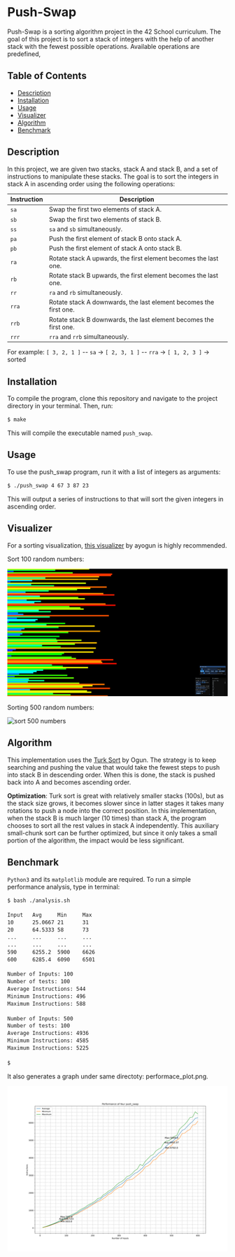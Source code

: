# Push-Swap

Push-Swap is a sorting algorithm project in the 42 School curriculum. The goal of this project is to sort a stack of integers with the help of another stack with the fewest possible operations. Available operations are predefined, 

## Table of Contents
- [Description](#description)
- [Installation](#installation)
- [Usage](#usage)
- [Visualizer](#visualizer)
- [Algorithm](#algorithm)
- [Benchmark](#benchmark)

## Description

In this project, we are given two stacks, stack A and stack B, and a set of instructions to manipulate these stacks. The goal is to sort the integers in stack A in ascending order using the following operations:

| Instruction         | Description         |
|-|-|
| `sa` | Swap the first two elements of stack A. |
| `sb` | Swap the first two elements of stack B. |
| `ss` | `sa` and `sb` simultaneously. |
| `pa` | Push the first element of stack B onto stack A. |
| `pb` | Push the first element of stack A onto stack B. |
| `ra` | Rotate stack A upwards, the first element becomes the last one. |
| `rb` | Rotate stack B upwards, the first element becomes the last one. |
| `rr` | `ra` and `rb` simultaneously. |
| `rra`| Rotate stack A downwards, the last element becomes the first one. |
| `rrb`| Rotate stack B downwards, the last element becomes the first one. |
| `rrr`| `rra` and `rrb` simultaneously. |

For example: `[ 3, 2, 1 ]` -- `sa` -> `[ 2, 3, 1 ]` -- `rra` -> `[ 1, 2, 3 ]` -> sorted

## Installation

To compile the program, clone this repository and navigate to the project directory in your terminal. Then, run:

```bash
$ make
```
This will compile the executable named `push_swap`.

## Usage
To use the push_swap program, run it with a list of integers as arguments:

```bash
$ ./push_swap 4 67 3 87 23
```

This will output a series of instructions to that will sort the given integers in ascending order.

## Visualizer
For a sorting visualization, [this visualizer](https://github.com/o-reo/push_swap_visualizer) by 
ayogun is highly recommended.

Sort 100 random numbers:

![sort 100 numbers](img/sort-100-numbers.gif)

Sorting 500 random numbers:

![sort 500 numbers](img/sort-500-numbers.gif)


## Algorithm
This implementation uses the [Turk Sort](https://medium.com/@ayogun/push-swap-c1f5d2d41e97) by Ogun. The strategy is to keep searching and pushing the value that would take the fewest steps to push into stack B in descending order. When this is done, the stack is pushed back into A and becomes ascending order.

**Optimization**: Turk sort is great with relatively smaller stacks (100s), but as the stack size grows, it becomes slower since in latter stages it takes many rotations to push a node into the correct position. In this implementation, when the stack B is much larger (10 times) than stack A, the program chooses to sort all the rest values in stack A independently. This auxiliary small-chunk sort can be further optimized, but since it only takes a small portion of the algorithm, the impact would be less significant.

## Benchmark
`Python3` and its `matplotlib` module are required. To run a simple performance analysis, type in terminal:
```bash
$ bash ./analysis.sh

Input   Avg     Min     Max
10      25.0667 21      31
20      64.5333 58      73
...     ...     ...     ...
...     ...    	...     ...
590     6255.2  5900    6626
600     6285.4  6090    6501

Number of Inputs: 100
Number of tests: 100
Average Instructions: 544
Minimum Instructions: 496
Maximum Instructions: 588

Number of Inputs: 500
Number of tests: 100
Average Instructions: 4936
Minimum Instructions: 4585
Maximum Instructions: 5225

$
```

It also generates a graph under same directoty: performace_plot.png.

![push_swap performance graph](img/performance_plot.png)
